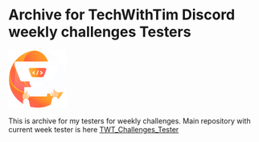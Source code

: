 # Archive for TechWithTim Discord weekly challenges Testers

![TWT Logo](logo1.png "TWT Logo")

This is archive for my testers for weekly challenges. Main repository with current week tester is here [TWT_Challenges_Tester](https://github.com/Pomroka/TWT_Challenges_Tester)
